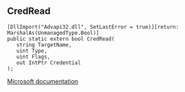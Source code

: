 ## CredRead

```
[DllImport("Advapi32.dll", SetLastError = true)][return: MarshalAs(UnmanagedType.Bool)]
public static extern bool CredRead(
   string TargetName,
   uint Type,
   uint Flags,
   out IntPtr Credential
);
```

[Microsoft documentation](https://docs.microsoft.com/en-us/windows/win32/api/wincred/nf-wincred-credreada)
